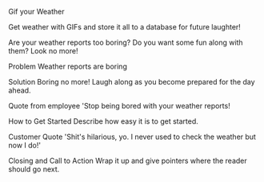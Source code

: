 Gif your Weather

Get weather with GIFs and store it all to a database for future laughter!

Are your weather reports too boring? Do you want some fun along with them? Look no more!

Problem
Weather reports are boring

Solution
Boring no more! Laugh along as you become prepared for the day ahead.

Quote from employee
'Stop being bored with your weather reports!

How to Get Started
Describe how easy it is to get started.

Customer Quote
'Shit's hilarious, yo. I never used to check the weather but now I do!'

Closing and Call to Action
Wrap it up and give pointers where the reader should go next.